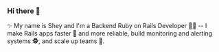 ### Hi there 👋

✨ My name is Shey and I'm a Backend Ruby on Rails Developer 👨‍💻 -- I make Rails apps faster 🚀 and more reliable, build monitoring and alerting systems 🕵️, and scale up teams 💪.
